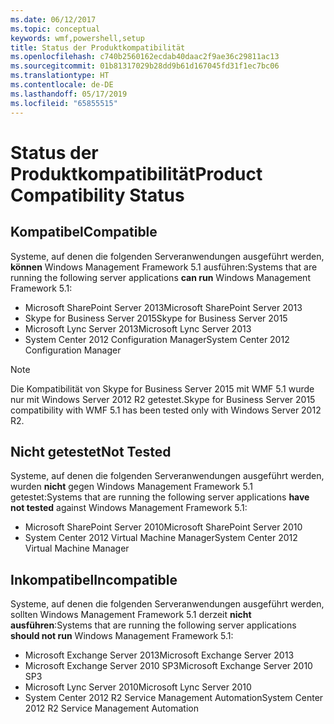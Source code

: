 ```yaml
---
ms.date: 06/12/2017
ms.topic: conceptual
keywords: wmf,powershell,setup
title: Status der Produktkompatibilität
ms.openlocfilehash: c740b2560162ecdab40daac2f9ae36c29811ac13
ms.sourcegitcommit: 01b81317029b28dd9b61d167045fd31f1ec7bc06
ms.translationtype: HT
ms.contentlocale: de-DE
ms.lasthandoff: 05/17/2019
ms.locfileid: "65855515"
---
```

# <a name="product-compatibility-status"></a><span data-ttu-id="6fbd7-103">Status der Produktkompatibilität</span><span class="sxs-lookup"><span data-stu-id="6fbd7-103">Product Compatibility Status</span></span>

## <a name="compatible"></a><span data-ttu-id="6fbd7-104">Kompatibel</span><span class="sxs-lookup"><span data-stu-id="6fbd7-104">Compatible</span></span>

<span data-ttu-id="6fbd7-105">Systeme, auf denen die folgenden Serveranwendungen ausgeführt werden, **können** Windows Management Framework 5.1 ausführen:</span><span class="sxs-lookup"><span data-stu-id="6fbd7-105">Systems that are running the following server applications **can run** Windows Management Framework 5.1:</span></span>

- <span data-ttu-id="6fbd7-106">Microsoft SharePoint Server 2013</span><span class="sxs-lookup"><span data-stu-id="6fbd7-106">Microsoft SharePoint Server 2013</span></span>
- <span data-ttu-id="6fbd7-107">Skype for Business Server 2015</span><span class="sxs-lookup"><span data-stu-id="6fbd7-107">Skype for Business Server 2015</span></span>
- <span data-ttu-id="6fbd7-108">Microsoft Lync Server 2013</span><span class="sxs-lookup"><span data-stu-id="6fbd7-108">Microsoft Lync Server 2013</span></span>
- <span data-ttu-id="6fbd7-109">System Center 2012 Configuration Manager</span><span class="sxs-lookup"><span data-stu-id="6fbd7-109">System Center 2012 Configuration Manager</span></span>

> [!NOTE]
> <span data-ttu-id="6fbd7-110">Die Kompatibilität von Skype for Business Server 2015 mit WMF 5.1 wurde nur mit Windows Server 2012 R2 getestet.</span><span class="sxs-lookup"><span data-stu-id="6fbd7-110">Skype for Business Server 2015 compatibility with WMF 5.1 has been tested only with Windows Server 2012 R2.</span></span>

## <a name="not-tested"></a><span data-ttu-id="6fbd7-111">Nicht getestet</span><span class="sxs-lookup"><span data-stu-id="6fbd7-111">Not Tested</span></span>

<span data-ttu-id="6fbd7-112">Systeme, auf denen die folgenden Serveranwendungen ausgeführt werden, wurden **nicht** gegen Windows Management Framework 5.1 getestet:</span><span class="sxs-lookup"><span data-stu-id="6fbd7-112">Systems that are running the following server applications **have not tested** against Windows Management Framework 5.1:</span></span>

- <span data-ttu-id="6fbd7-113">Microsoft SharePoint Server 2010</span><span class="sxs-lookup"><span data-stu-id="6fbd7-113">Microsoft SharePoint Server 2010</span></span>
- <span data-ttu-id="6fbd7-114">System Center 2012 Virtual Machine Manager</span><span class="sxs-lookup"><span data-stu-id="6fbd7-114">System Center 2012 Virtual Machine Manager</span></span>

## <a name="incompatible"></a><span data-ttu-id="6fbd7-115">Inkompatibel</span><span class="sxs-lookup"><span data-stu-id="6fbd7-115">Incompatible</span></span>

<span data-ttu-id="6fbd7-116">Systeme, auf denen die folgenden Serveranwendungen ausgeführt werden, sollten Windows Management Framework 5.1 derzeit **nicht ausführen**:</span><span class="sxs-lookup"><span data-stu-id="6fbd7-116">Systems that are running the following server applications **should not run** Windows Management Framework 5.1:</span></span>

- <span data-ttu-id="6fbd7-117">Microsoft Exchange Server 2013</span><span class="sxs-lookup"><span data-stu-id="6fbd7-117">Microsoft Exchange Server 2013</span></span>
- <span data-ttu-id="6fbd7-118">Microsoft Exchange Server 2010 SP3</span><span class="sxs-lookup"><span data-stu-id="6fbd7-118">Microsoft Exchange Server 2010 SP3</span></span>
- <span data-ttu-id="6fbd7-119">Microsoft Lync Server 2010</span><span class="sxs-lookup"><span data-stu-id="6fbd7-119">Microsoft Lync Server 2010</span></span>
- <span data-ttu-id="6fbd7-120">System Center 2012 R2 Service Management Automation</span><span class="sxs-lookup"><span data-stu-id="6fbd7-120">System Center 2012 R2 Service Management Automation</span></span>
